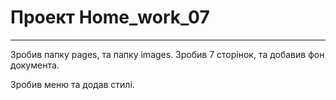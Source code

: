 # Проект Home_work_07
---
Зробив папку pages, та папку images. Зробив 7 сторінок, та добавив фон документа.

Зробив меню та додав стилі. 

